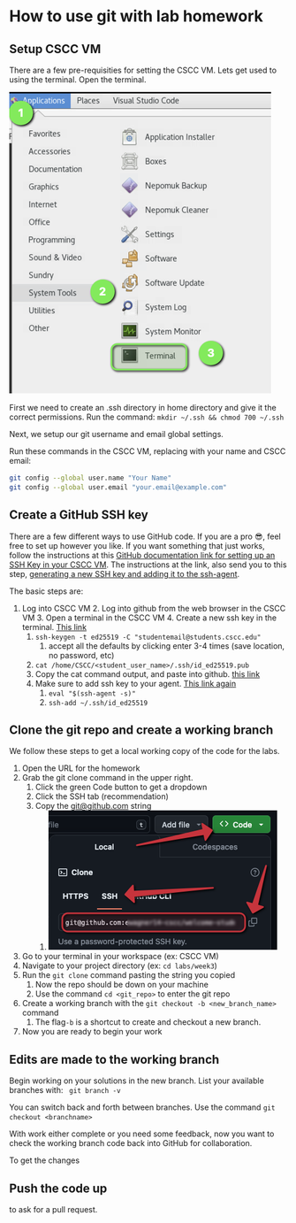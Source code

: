 # How to use git with lab homework

## Setup CSCC VM

There are a few pre-requisities for setting the CSCC VM. Lets get used to using the terminal. Open the terminal.

![find the terminal program](./static/cscc_term.png)

First we need to create an .ssh directory in home directory and give it the correct permissions. Run the command: ```mkdir ~/.ssh && chmod 700 ~/.ssh```

Next, we setup our git username and email global settings.

Run these commands in the CSCC VM, replacing with your name and CSCC email:

```bash
git config --global user.name "Your Name"
git config --global user.email "your.email@example.com"
```


## Create a GitHub SSH key

There are a few different ways to use GitHub code. If you are a pro :sunglasses:, feel free to set up however you like. If you want something that just works, follow the instructions at this [GitHub documentation link for setting up an SSH Key in your CSCC VM](https://docs.github.com/en/authentication/connecting-to-github-with-ssh/adding-a-new-ssh-key-to-your-github-account?platform=linux). The instructions at the link, also send you to this step, [generating a new SSH key and adding it to the ssh-agent](https://docs.github.com/en/authentication/connecting-to-github-with-ssh/generating-a-new-ssh-key-and-adding-it-to-the-ssh-agent).

The basic steps are:

 1. Log into CSCC VM
    2. Log into github from the web browser in the CSCC VM
    3. Open a terminal in the CSCC VM
    4. Create a new ssh key in the terminal. [This link](https://docs.github.com/en/authentication/connecting-to-github-with-ssh/generating-a-new-ssh-key-and-adding-it-to-the-ssh-agent)
       1. ```ssh-keygen -t ed25519 -C "studentemail@students.cscc.edu"```
          1. accept all the defaults by clicking enter 3-4 times (save location, no password, etc)
       2. ```cat /home/CSCC/<student_user_name>/.ssh/id_ed25519.pub```
       3. Copy the cat command output, and paste into github. [this link](https://docs.github.com/en/authentication/connecting-to-github-with-ssh/adding-a-new-ssh-key-to-your-github-account?platform=linux)
    5. Make sure to add ssh key to your agent. [This link again](https://docs.github.com/en/authentication/connecting-to-github-with-ssh/generating-a-new-ssh-key-and-adding-it-to-the-ssh-agent)
       1. ```eval "$(ssh-agent -s)"```
       2. ```ssh-add ~/.ssh/id_ed25519```

## Clone the git repo and create a working branch

We follow these steps to get a local working copy of the code for the labs.

1. Open the URL for the homework
2. Grab the git clone command in the upper right.
    1. Click the green Code button to get a dropdown
    2. Click the SSH tab (recommendation)
    3. Copy the git@github.com string
        1. ![example](./static/git_clone.png)
3. Go to your terminal in your workspace (ex: CSCC VM)
4. Navigate to your project directory (ex: ```cd labs/week3```)
5. Run the ```git clone``` command pasting the string you copied
    1. Now the repo should be down on your machine
    2. Use the command ```cd <git_repo>``` to enter the git repo
6. Create a working branch with the ```git checkout -b <new_branch_name>``` command
   1. The flag```-b``` is a shortcut to create and checkout a new branch.
7. Now you are ready to begin your work

## Edits are made to the working branch

Begin working on your solutions in the new branch. List your available branches with: ``` git branch -v```

You can switch back and forth between branches. Use the command ```git checkout <branchname>```

With work either complete or you need some feedback, now you want to check the working branch code back into GitHub for collaboration.

To get the changes

## Push the code up

 to ask for a pull request.

